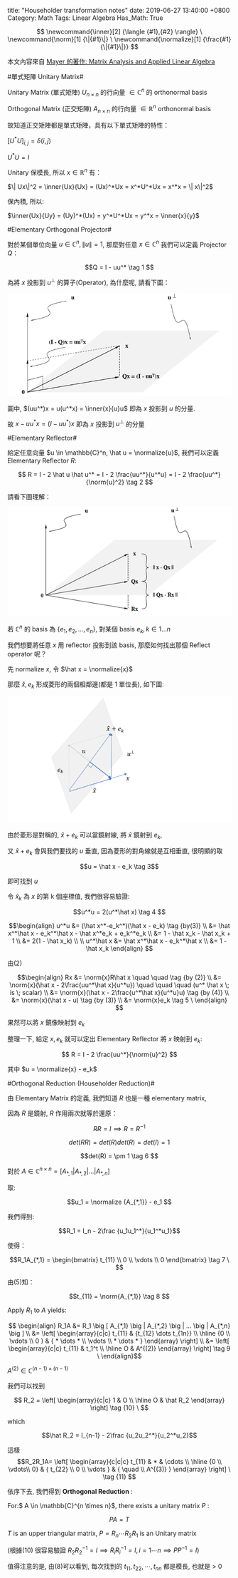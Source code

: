 title: "Householder transformation notes"
date: 2019-06-27 13:40:00 +0800
Category: Math
Tags: Linear Algebra
Has_Math: True

$$ \newcommand{\inner}[2] {\langle {#1},{#2} \rangle} \
\newcommand{\norm}[1] {\|{#1}\|} \
\newcommand{\normalize}[1] {\frac{#1}{\|{#1}\|}} $$

本文內容來自 [Mayer 的著作: Matrix Analysis and Applied Linear Algebra](https://www.amazon.com/Matrix-analysis-applied-linear-algebra/dp/0898714540)

#單式矩陣 Unitary Matrix#

Unitary Matrix (單式矩陣) $U_{n \times n}$ 的行向量 $\in \mathbb{C}^n$ 的 orthonormal basis

Orthogonal Matrix (正交矩陣) $A_{n \times n}$ 的行向量 $\in \mathbb{R}^n$ orthonormal basis

故知道正交矩陣都是單式矩陣，具有以下單式矩陣的特性：

$[U^*U]_{i,j} = \delta(i,j)$

$U^*U = I$

Unitary 保模長, 所以 $x \in \mathbb{R}^n$ 有：

$\| Ux\|^2 = \inner{Ux}{Ux} = (Ux)^*Ux = x^*U^*Ux = x^*x =  \| x\|^2$

保內積, 所以:

$\inner{Ux}{Uy} = (Uy)^*(Ux) = y^*U^*Ux = y^*x = \inner{x}{y}$

#Elementary Orthogonal Projector#

對於某個單位向量 $u \in \mathbb{C}^n, \|u\| = 1$, 那麼對任意 $x \in \mathbb{C}^n$ 我們可以定義 Projector $Q$：

$$Q = I - uu^* \tag 1 $$

為將 $x$ 投影到 $u^\perp$ 的算子(Operator), 為什麼呢, 請看下圖：

![](/images/project_operator.png)

圖中, $(uu^*)x = u(u^*x) = \inner{x}{u}u$ 即為 $x$ 投影到 $u$ 的分量.

故 $x-uu^*x = (I-uu^*)x$ 即為 $x$ 投影到 $u^\perp$ 的分量

#Elementary Reflector#

給定任意向量 $u \in \mathbb{C}^n, \hat u = \normalize{u}$, 我們可以定義 Elementary Reflector $R$:

$$ R = I - 2 \hat u \hat u^* = I - 2 \frac{uu^*}{u^*u} = I - 2 \frac{uu^*}{\norm{u}^2} \tag 2 $$

請看下圖理解：

![](/images/reflect_operator.png)

若 $\mathbb{C}^n$ 的 basis 為 $\{e_1,e_2,...,e_n\}$, 對某個 basis $e_k,k \in 1...n$

我們想要將任意 $x$ 用 reflector 投影到該 basis, 那麼如何找出那個 Reflect operator 呢？

先 normalize $x$, 令 $\hat x = \normalize{x}$

那麼 $\hat x, e_k$ 形成菱形的兩個相鄰邊(都是 1 單位長), 如下圖:

![](/images/find_orthogonal_u.png)


由於菱形是對稱的, $\hat x + e_k$ 可以當鏡射線, 將 $\hat x$ 鏡射到 $e_k$,

又 $\hat x + e_k$ 會與我們要找的 $u$ 垂直, 因為菱形的對角線就是互相垂直, 很明顯的取

$$u = \hat x - e_k \tag 3$$

即可找到 $u$

令 $\hat x_k$ 為 $x$ 的第 k 個座標值, 我們很容易驗證:

$$u^*u = 2(u^*\hat x) \tag 4 $$

$$\begin{align}
u^*u &= (\hat x^*-e_k^*)(\hat x - e_k) \tag {by(3)} \\
     &= \hat x^*\hat x - e_k^*\hat x - \hat x^*e_k + e_k^*e_k \\
	 &= 1 - \hat x_k - \hat x_k + 1 \\
	 &= 2(1 - \hat x_k)	 \\
	 \\
u^*\hat x &= \hat x^*\hat x - e_k^*\hat x \\
	 &= 1 - \hat x_k
\end{align} $$

由(2)

$$\begin{align}
Rx &= \norm{x}R\hat x  \quad \quad \tag {by (2)} \\
   &= \norm{x}(\hat x - 2\frac{uu^*\hat x}{u^*u}) \quad \quad \quad (u^* \hat x \; is \; scalar) \\
   &= \norm{x}(\hat x - 2\frac{u^*\hat x}{u^*u}u)  \tag {by (4)} \\
   &= \norm{x}(\hat x - u) \tag {by (3)} \\
   &= \norm{x}e_k \tag 5 \
\end{align}
$$

果然可以將 $x$ 鏡像映射到 $e_k$

整理一下, 給定 $x,e_k$ 就可以定出 Elementary Reflector 將 $x$ 映射到 $e_k$:

$$ R = I - 2 \frac{uu^*}{\norm{u}^2} $$

其中 $u = \normalize{x} - e_k$

#Orthogonal Reduction (Householder Reduction)#

由 Elementary Matrix 的定義, 我們知道 $R$ 也是一種 elementary matrix,

因為 $R$ 是鏡射, $R$ 作用兩次就等於還原：

$$RR = I \implies R = R^{-1}$$

$$det(RR) = det(R)det(R) =  det(I) = 1 $$

$$det(R) =  \pm 1
\tag 6 $$

對於 $A \in \mathbb{C}^{n \times n} = \big [ A_{*,1} \big | A_{*,2} \big | ... \big | A_{*,n} \big ]$

取:

$$u_1 = \normalize {A_{*,1}} - e_1 $$

我們得到:

$$R_1 = I_n - 2\frac {u_1u_1^*}{u_1^*u_1}$$

使得：

$$R_1A_{*,1} =
\begin{bmatrix}
    t_{11} \\
    0 \\
    \vdots \\
    0
\end{bmatrix}
\tag 7 \
$$

由(5)知：

$$t_{11} = \norm{A_{*,1}} \tag 8 $$

Apply $R_1$ to $A$ yields:

$$ \begin{align}
R_1A &= R_1 \big [ A_{*,1} \big | A_{*,2} \big | ... \big | A_{*,n} \big ] \\
	&= \left[
	   \begin{array}{c|c}
		   t_{11} & {t_{12} \dots t_{1n}} \\
		   \hline
		   {0 \\ \vdots \\ 0 } & { * \dots * \\ \vdots \\ * \dots * }
	   \end{array}
	   \right] \\
	&= \left[
		\begin{array}{c|c}
		t_{11} & t_1^t \\
		\hline
		O & A^{(2)}
		\end{array}
		\right]
		\tag 9 \
\end{align}$$

$A^{(2)} \in \mathbb{C}^{(n-1) \times (n-1)}$

我們可以找到

$$ R_2 =
\left[
\begin{array}{c|c}
1 & O \\
\hline
O & \hat R_2
\end{array}
\right]
\tag {10} \
$$

which

$$\hat R_2 = I_{n-1} - 2\frac {u_2u_2^*}{u_2^*u_2}$$

這樣
$$R_2R_1A=
\left[
\begin{array}{c|c|c}
t_{11} & * & \cdots \\
\hline
{0 \\ \vdots\\ 0}  & { t_{22} \\ 0 \\ \vdots } & { \quad \\ A^{(3)} }
\end{array}
\right] \
\tag {11} $$

依序下去, 我們得到 __Orthogonal Reduction__ :

For:$ A \in \mathbb{C}^{n \times n}$, there exists a unitary matrix $P$ :

$$PA=T$$

$T$ is an upper triangular matrix, $P = R_n \cdots R_2 R_1$ is an Unitary matrix

(根據(10) 很容易驗證 $R_2R_2^{-1} = I \implies R_iR_i^{-1} = I, i = 1 \cdots n \implies PP^{-1} = I$)

值得注意的是, 由(8)可以看到, 每次找到的 $t_{11}, t_{22}, \cdots , t_{nn}$ 都是模長, 也就是 > 0
